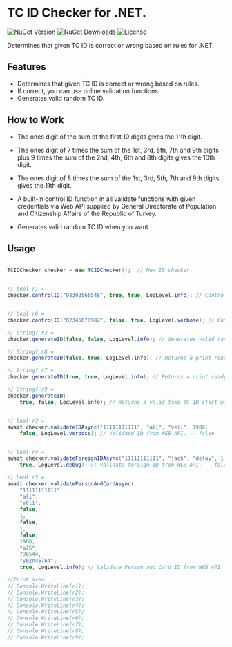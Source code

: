 
# TC ID Checker for .NET. 

[![NuGet Version](https://img.shields.io/nuget/v/TCIDChecker_NET?&label=nuget&color=informational&logo=nuget)](https://www.nuget.org/packages/TCIDChecker_NET/) 
[![NuGet Downloads](https://img.shields.io/nuget/dt/TCIDChecker_NET?color=brightgreen&logo=nuget)](https://www.nuget.org/packages/TCIDChecker_NET/)
[![License](https://img.shields.io/github/license/berkbb/tcid_checker_net?color=important)](https://www.nuget.org/packages/TCIDChecker_NET/)


   

 Determines that given TC ID is correct or wrong based on rules for .NET.

## Features

* Determines that given TC ID is correct or wrong based on rules.
* If correct, you can use online validation functions.
* Generates valid random TC ID.



## How to Work

* The ones digit of the sum of the first 10 digits gives the 11th digit.

* The ones digit of 7 times the sum of the 1st, 3rd, 5th, 7th and 9th digits plus 9 times the sum of the 2nd, 4th, 6th and 8th digits gives the 10th digit.

* The ones digit of 8 times the sum of the 1st, 3rd, 5th, 7th and 9th digits gives the 11th digit.

* A built-in control ID function in all validate functions with given credentials via Web API supplied by General Directorate of Population and Citizenship Affairs of the Republic of Turkey.
  
*  Generates valid random TC ID when you want.


## Usage
 

```c#

TCIDChecker checker = new TCIDChecker();  // New ID checker.


// bool r1 =
checker.controlID("08392566548", true, true, LogLevel.info); // Control ID. -- true


// bool r6 =
checker.controlID("02345678982", false, true, LogLevel.verbose); // Control ID. -- false

// String? r2 =
checker.generateID(false, false, LogLevel.info); // Generates valid random TC ID. -- random int.

// String? r8 =
checker.generateID(false, true, LogLevel.info); // Returns a print ready TC ID. -- 02345678982.

// String? r7 =
checker.generateID(true, true, LogLevel.info); // Returns a print ready TC ID. -- 02345678982.

// String? r9 =
checker.generateID(
    true, false, LogLevel.info); // Returns a valid fake TC ID start with 0. -- random int.


// bool r3 =
await checker.validateIDAsync("11111111111", "ali", "veli", 1900,
    false, LogLevel.verbose); // Validate ID from WEB API. -- false


// bool r4 =
await checker.validateForeignIDAsync("11111111111", "jack", "delay", 1, 1, 1900,
    true, LogLevel.debug); // Validate foreign ID from WEB API. -- false

// bool r5 =
await checker.validatePersonAndCardAsync(
    "11111111111",
    "ali",
    "veli",
    false,
    1,
    false,
    1,
    false,
    1900,
    "a15",
    796544,
    "y02n45764",
    true, LogLevel.info); // Validate Person and Card ID from WEB API. -- false

//Print area.
// Console.WriteLine(r1);
// Console.WriteLine(r2);
// Console.WriteLine(r3);
// Console.WriteLine(r4);
// Console.WriteLine(r5);
// Console.WriteLine(r6);
// Console.WriteLine(r7);
// Console.WriteLine(r8);
// Console.WriteLine(r9);
```


